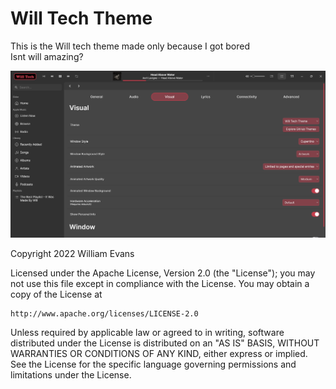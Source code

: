 # Will Tech Theme

This is the Will tech theme made only because I got bored <br/>
Isnt will amazing?


![image](https://raw.githubusercontent.com/wilevans/screenshots/4eb9c55507fe2d14d375abb9c01482bab4ddb5f1/screenshot1.png)

Copyright 2022 William Evans

Licensed under the Apache License, Version 2.0 (the "License");
you may not use this file except in compliance with the License.
You may obtain a copy of the License at

    http://www.apache.org/licenses/LICENSE-2.0

Unless required by applicable law or agreed to in writing, software
distributed under the License is distributed on an "AS IS" BASIS,
WITHOUT WARRANTIES OR CONDITIONS OF ANY KIND, either express or implied.
See the License for the specific language governing permissions and
limitations under the License.
